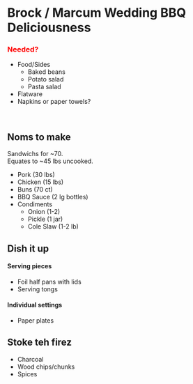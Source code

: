 Brock / Marcum Wedding BBQ Deliciousness
========================================


### <span style="color: red">Needed?</span>  
- Food/Sides 
    - Baked beans 
    - Potato salad 
    - Pasta salad 
- Flatware
- Napkins or paper towels?

<br /> 

## Noms to make
Sandwichs for ~70.  
Equates to ~45 lbs uncooked.  

- Pork (30 lbs) 
- Chicken (15 lbs) 
- Buns (70 ct) 
- BBQ Sauce (2 lg bottles) 
- Condiments 
    - Onion (1-2) 
    - Pickle (1 jar) 
    - Cole Slaw (1-2 lb) 

## Dish it up
#### Serving pieces
- Foil half pans with lids
- Serving tongs
#### Individual settings
- Paper plates


## Stoke teh firez
- Charcoal
- Wood chips/chunks
- Spices  